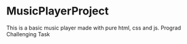 # MusicPlayerProject
This is a basic music player made with pure html, css and js.
Prograd Challenging Task
